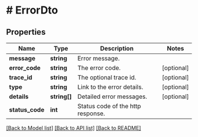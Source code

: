 # # ErrorDto

## Properties

Name | Type | Description | Notes
------------ | ------------- | ------------- | -------------
**message** | **string** | Error message. |
**error_code** | **string** | The error code. | [optional]
**trace_id** | **string** | The optional trace id. | [optional]
**type** | **string** | Link to the error details. | [optional]
**details** | **string[]** | Detailed error messages. | [optional]
**status_code** | **int** | Status code of the http response. |

[[Back to Model list]](../../README.md#models) [[Back to API list]](../../README.md#endpoints) [[Back to README]](../../README.md)
